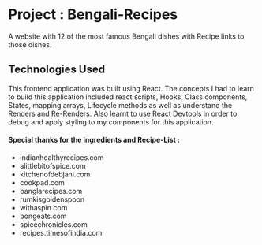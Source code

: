 # **Project : Bengali-Recipes**
 A website with 12 of the most famous Bengali dishes with Recipe links to those dishes.

## Technologies Used
 This frontend application was built using React. The concepts I had to learn to build this application included react scripts, Hooks, Class components,
 States, mapping arrays, Lifecycle methods as well as understand the Renders and Re-Renders. Also learnt to use React Devtools in order to debug and apply
 styling to my components for this application.

#### Special thanks for the ingredients and Recipe-List :

- indianhealthyrecipes.com
- alittlebitofspice.com
- kitchenofdebjani.com
- cookpad.com
- banglarecipes.com
- rumkisgoldenspoon
- withaspin.com
- bongeats.com
- spicechronicles.com
- recipes.timesofindia.com
